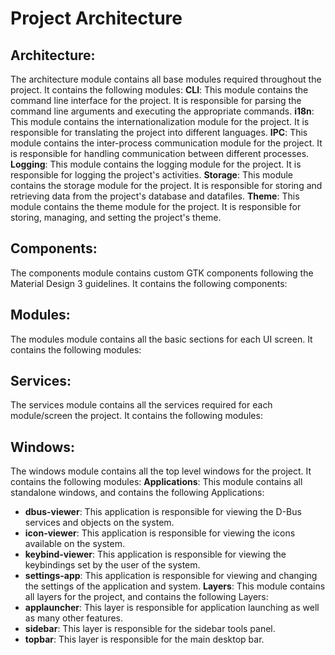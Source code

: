 # Project Architecture

## Architecture:
The architecture module contains all base modules required throughout the project. It contains the following modules:
**CLI**: This module contains the command line interface for the project. It is responsible for parsing the command line arguments and executing the appropriate commands.
**i18n**: This module contains the internationalization module for the project. It is responsible for translating the project into different languages.
**IPC**: This module contains the inter-process communication module for the project. It is responsible for handling communication between different processes.
**Logging**: This module contains the logging module for the project. It is responsible for logging the project's activities.
**Storage**: This module contains the storage module for the project. It is responsible for storing and retrieving data from the project's database and datafiles.
**Theme**: This module contains the theme module for the project. It is responsible for storing, managing, and setting the project's theme.

## Components:
The components module contains custom GTK components following the Material Design 3 guidelines. It contains the following components:

## Modules:
The modules module contains all the basic sections for each UI screen. It contains the following modules:

## Services:
The services module contains all the services required for each module/screen the project. It contains the following modules:

## Windows:
The windows module contains all the top level windows for the project. It contains the following modules:
**Applications**: This module contains all standalone windows, and contains the following Applications:
- **dbus-viewer**: This application is responsible for viewing the D-Bus services and objects on the system.
- **icon-viewer**: This application is responsible for viewing the icons available on the system.
- **keybind-viewer**: This application is responsible for viewing the keybindings set by the user of the system.
- **settings-app**: This application is responsible for viewing and changing the settings of the application and system.
**Layers**: This module contains all layers for the project, and contains the following Layers:
- **applauncher**: This layer is responsible for application launching as well as many other features.
- **sidebar**: This layer is responsible for the sidebar tools panel.
- **topbar**: This layer is responsible for the main desktop bar.